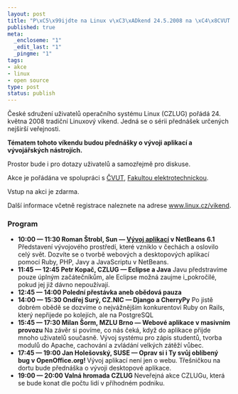 ```yaml
--- 
layout: post
title: "P\xC5\x99ijdte na Linux v\xC3\xADkend 24.5.2008 na \xC4\x8CVUT FEL"
published: true
meta: 
  _encloseme: "1"
  _edit_last: "1"
  _pingme: "1"
tags: 
- akce
- linux
- open source
type: post
status: publish
---
```

České sdružení uživatelů operačního systému Linux (CZLUG) pořádá 24. května 2008 tradiční Linuxový víkend. Jedná se o sérii  přednášek určených nejširší veřejnosti.

<strong>Tématem tohoto víkendu budou přednášky o vývoji aplikací a vývojářských nástrojích. </strong>

Prostor bude i pro dotazy uživatelů a samozřejmě pro diskuse.

Akce je pořádána ve spolupráci s <a href="http://www.cvut.cz">ČVUT</a>, <a href="http://www.feld.cvut.cz/">Fakultou elektrotechnickou</a>.

Vstup na akci je zdarma.

Další informace včetně registrace naleznete na adrese <a href="http://www.linux.cz/vikend">www.linux.cz/vikend</a>.
<h3>Program</h3>
<ul>
	<li><strong>10:00 — 11:30 Roman Štrobl, Sun — <a href="http://www.a-net.cz/">Vývoj aplikací</a> v NetBeans 6.1</strong>
Představení vývojového prostředí, které vzniklo v čechách a oslovilo celý svět. Dozvíte se o tvorbě webových a desktopových aplikací pomocí Ruby, PHP, Javy a JavaScriptu v NetBeans.</li>
	<li><strong>11:45 — 12:45 Petr Kopač, CZLUG — Eclipse a Java</strong>
Javu předstravíme pouze úplným začátečníkům, ale Eclipse možná zaujme i_pokročilé, pokud jej již dávno nepoužívají.</li>
	<li><strong>12:45 — 14:00 Polední přestávka aneb obědová pauza</strong></li>
	<li><strong>14:00 — 15:30 Ondřej Surý, CZ.NIC — Django a CherryPy</strong>
Po jistě dobrém obědě se dozvíme o nejvážnějším konkurentovi Ruby on Rails, který nepřijede po kolejích, ale na PostgreSQL</li>
	<li><strong>15:45 — 17:30 Milan Šorm, MZLU Brno — Webové aplikace v masivním provozu</strong>
Na závěr si povíme, co nás čeká, když do aplikace přijde mnoho uživatelů současně. Vývoj systému pro zápis studentů, tvorba modulů do Apache, cachování a zvládání velkých zátěží vůbec.</li>
	<li><strong>17:45 — 19:00 Jan Holešovský, SUSE — Oprav si i Ty svůj oblíbený bug v OpenOffice.org!
</strong>Vývoj aplikací není jen o webu. Třešničkou na dortu bude přednáška o vývoji desktopové aplikace.</li>
	<li><strong>19:00 — 20:00 Valná hromada CZLUG
</strong>Neveřejná akce CZLUGu, která se bude konat dle počtu lidí v příhodném podniku.</li>
</ul>
<a href="http://www.linux.cz/vikend/"></a>
<p style="text-align: center"><img class="aligncenter" src="http://www.linux.cz/vikend/ban012008.gif" alt="" /></p>
